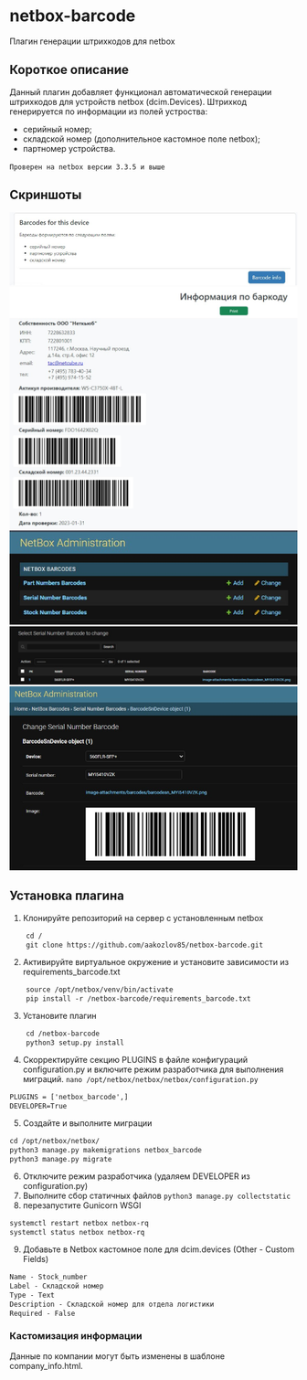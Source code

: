 # netbox-barcode
Плагин генерации штрихкодов для netbox

## Короткое описание

Данный плагин добавляет функционал автоматической генерации штрихкодов для устройств netbox (dcim.Devices). 
Штрихкод генерируется по информации из полей устроства: 
- серийный номер;
- складской номер (дополнительное кастомное поле netbox);
- партномер устройства.

`Проверен на netbox версии 3.3.5 и выше`

## Скриншоты
![Device Barcode Button](docs/img/netbox_device_button.jpg)
![Device Barcode Info](docs/img/netbox_device_barcode_info.jpg)
![Device Barcode Admin Menu](docs/img/netbox_admin1.jpg)
![Device Barcode Admin Menu](docs/img/netbox_admin2.jpg)
![Device Barcode Admin Menu](docs/img/netbox_admin3.jpg)

## Установка плагина

1. Клонируйте репозиторий на сервер с установленным netbox
```
	cd /
	git clone https://github.com/aakozlov85/netbox-barcode.git
```
2. Активируйте виртуальное окружение и установите зависимости из requirements_barcode.txt
```
	source /opt/netbox/venv/bin/activate
	pip install -r /netbox-barcode/requirements_barcode.txt
```
3. Установите плагин
```
	cd /netbox-barcode
	python3 setup.py install
```
4.  Скорректируйте секцию PLUGINS в файле конфигураций configuration.py и включите режим разработчика для выполнения миграций.
`
nano /opt/netbox/netbox/netbox/configuration.py
`
```
PLUGINS = ['netbox_barcode',]
DEVELOPER=True
```
5. Создайте и выполните миграции
```
cd /opt/netbox/netbox/
python3 manage.py makemigrations netbox_barcode
python3 manage.py migrate
```
6. Отключите режим разработчика (удаляем DEVELOPER из configuration.py)
7. Выполните сбор статичных файлов
`python3 manage.py collectstatic`
8.  перезапустите Gunicorn WSGI
```
systemctl restart netbox netbox-rq
systemctl status netbox netbox-rq
```
9. Добавьте в Netbox кастомное поле для dcim.devices (Other - Custom Fields)
```
Name - Stock_number
Label - Складской номер
Type - Text
Description - Складской номер для отдела логистики
Required - False
```

### Кастомизация информации

Данные по компании могут быть изменены в шаблоне company_info.html.


